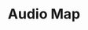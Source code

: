 ---
piece: map
published: true
title: Audio Map
description: Listen to Wendy Straight give a guided tour of UGRR locations near Chautauqua County, NY.
credit: Nicholas Gunner, Wendy Straight, Douglas H. Shepard
src: http://orbitist.s3.amazonaws.com/projects/ugrr/audio-map/index.html
---